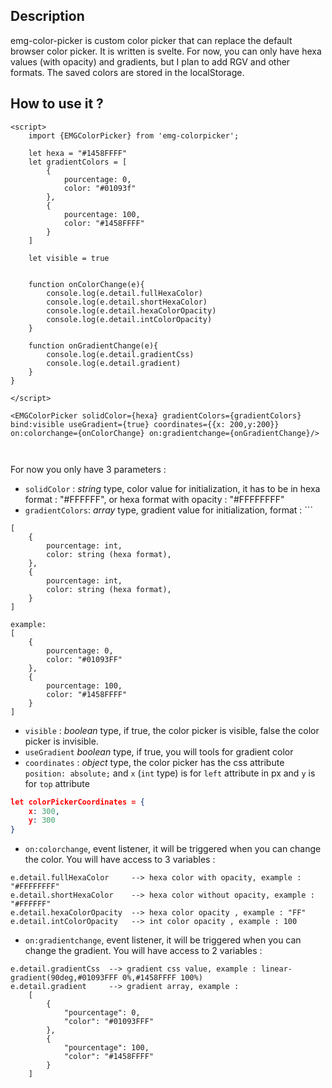 
## Description
emg-color-picker is custom color picker that can replace the default browser color picker. It is written is svelte. For now, you can only have hexa values (with opacity) and gradients, but I plan to add RGV and other formats.
The saved colors are stored in the localStorage.

## How to use it ?

```svelte
<script>
	import {EMGColorPicker} from 'emg-colorpicker';
	
	let hexa = "#1458FFFF"
	let gradientColors = [
        {
            pourcentage: 0,
            color: "#01093f"
        },
        {
            pourcentage: 100,
            color: "#1458FFFF"
        }
    ]

	let visible = true

    
    function onColorChange(e){
        console.log(e.detail.fullHexaColor)
        console.log(e.detail.shortHexaColor)
        console.log(e.detail.hexaColorOpacity)
        console.log(e.detail.intColorOpacity)
    }

    function onGradientChange(e){
	    console.log(e.detail.gradientCss)
		console.log(e.detail.gradient)
    }
}

</script>

<EMGColorPicker solidColor={hexa} gradientColors={gradientColors} bind:visible useGradient={true} coordinates={{x: 200,y:200}} on:colorchange={onColorChange} on:gradientchange={onGradientChange}/>

  

```


For now you only have 3 parameters :

- `solidColor` : *string* type, color value for initialization, it has to be in hexa format  : "#FFFFFF", or hexa format with opacity : "#FFFFFFFF"
- `gradientColors`: *array* type, gradient value for initialization, format : ```
```
[
	{
		pourcentage: int,
		color: string (hexa format), 
	},
	{
		pourcentage: int,
		color: string (hexa format), 
	}
]
    
example: 
[
	{
		pourcentage: 0,
		color: "#01093FF"
	},
	{
		pourcentage: 100,
		color: "#1458FFFF"
	}
]

```
- `visible` : *boolean* type, if true, the color picker is visible, false the color picker is invisible.
- `useGradient` *boolean* type, if true, you will tools for gradient color
- `coordinates` : *object* type, the color picker has the css attribute `position: absolute;` and `x` (`int` type) is for `left` attribute in px and `y` is for `top` attribute
```json
let colorPickerCoordinates = {
	x: 300,
	y: 300
}
```

- `on:colorchange`, event listener, it will be triggered when you can change the color. You will have access to 3 variables : 
```
e.detail.fullHexaColor     --> hexa color with opacity, example : "#FFFFFFFF"
e.detail.shortHexaColor    --> hexa color without opacity, example : "#FFFFFF"
e.detail.hexaColorOpacity  --> hexa color opacity , example : "FF"
e.detail.intColorOpacity   --> int color opacity , example : 100
```

- `on:gradientchange`, event listener, it will be triggered when you can change the gradient. You will have access to 2 variables : 
```
e.detail.gradientCss  --> gradient css value, example : linear-gradient(90deg,#01093FFF 0%,#1458FFFF 100%)
e.detail.gradient     --> gradient array, example : 
	[
	    {
	        "pourcentage": 0,
	        "color": "#01093FFF"
	    },
	    {
	        "pourcentage": 100,
	        "color": "#1458FFFF"
	    }
	]
```

